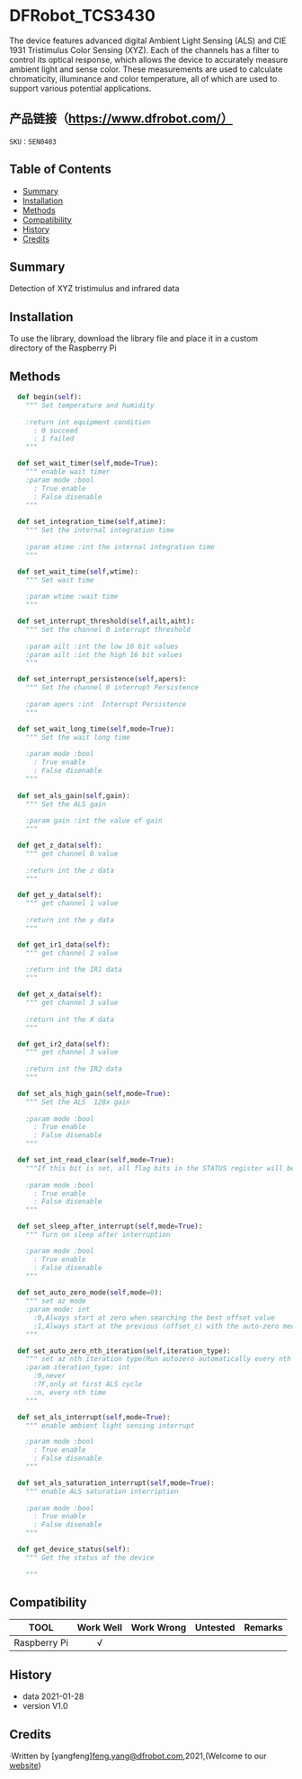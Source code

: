 # DFRobot_TCS3430

The device features advanced digital Ambient Light Sensing (ALS) and CIE 1931 Tristimulus Color Sensing (XYZ). Each of the channels has a filter to control its optical response, which allows the device to accurately measure ambient light and sense color. These measurements are used to calculate chromaticity, illuminance and color temperature, all of which are used to support various potential applications.

## 产品链接（https://www.dfrobot.com/）
    SKU：SEN0403

## Table of Contents

* [Summary](#summary)
* [Installation](#installation)
* [Methods](#methods)
* [Compatibility](#compatibility)
* [History](#history)
* [Credits](#credits)
<snippet>
<content>

## Summary
Detection of XYZ tristimulus and infrared data

## Installation

To use the library, download the library file and place it in a custom directory of the Raspberry Pi

## Methods

```python
  def begin(self):
    """ Set temperature and humidity
    
    :return int equipment condition 
      : 0 succeed
      : 1 failed 
    """

  def set_wait_timer(self,mode=True):
    """ enable wait timer 
    :param mode :bool
      : True enable
      : False disenable
    """
  
  def set_integration_time(self,atime):
    """ Set the internal integration time
    
    :param atime :int the internal integration time
    """

  def set_wait_time(self,wtime):
    """ Set wait time 
    
    :param wtime :wait time
    """

  def set_interrupt_threshold(self,ailt,aiht):
    """ Set the channel 0 interrupt threshold
    
    :param ailt :int the low 16 bit values
    :param ailt :int the high 16 bit values
    """

  def set_interrupt_persistence(self,apers):
    """ Set the channel 0 interrupt Persistence
    
    :param apers :int  Interrupt Persistence
    """

  def set_wait_long_time(self,mode=True):
    """ Set the wait long time
    
    :param mode :bool
      : True enable
      : False disenable
    """
      
  def set_als_gain(self,gain):
    """ Set the ALS gain 
    
    :param gain :int the value of gain
    """

  def get_z_data(self):
    """ get channel 0 value
    
    :return int the z data
    """

  def get_y_data(self):
    """ get channel 1 value
    
    :return int the y data
    """

  def get_ir1_data(self):
    """ get channel 2 value
    
    :return int the IR1 data 
    """

  def get_x_data(self):
    """ get channel 3 value
    
    :return int the X data
    """

  def get_ir2_data(self):
    """ get channel 3 value
    
    :return int the IR2 data
    """

  def set_als_high_gain(self,mode=True):
    """ Set the ALS  128x gain 
    
    :param mode :bool
      : True enable
      : False disenable
    """

  def set_int_read_clear(self,mode=True):
    """If this bit is set, all flag bits in the STATUS register will be reset whenever the STATUS register is read over I2C.
    
    :param mode :bool
      : True enable
      : False disenable
    """

  def set_sleep_after_interrupt(self,mode=True):
    """ Turn on sleep after interruption

    :param mode :bool
      : True enable
      : False disenable
    """
    
  def set_auto_zero_mode(self,mode=0):
    """ set az mode
    :param mode: int 
      :0,Always start at zero when searching the best offset value
      :1,Always start at the previous (offset_c) with the auto-zero mechanism
    """

  def set_auto_zero_nth_iteration(self,iteration_type):
    """ set az nth iteration type(Run autozero automatically every nth ALS iteration)
    :param iteration_type: int 
      :0,never
      :7F,only at first ALS cycle
      :n, every nth time
    """

  def set_als_interrupt(self,mode=True):
    """ enable ambient light sensing interrupt

    :param mode :bool
      : True enable
      : False disenable
    """

  def set_als_saturation_interrupt(self,mode=True):
    """ enable ALS saturation interription
    
    :param mode :bool
      : True enable
      : False disenable
    """

  def get_device_status(self):
    """ Get the status of the device
    
    """

```


## Compatibility

TOOL                | Work Well | Work Wrong | Untested  | Remarks
------------------ | :----------: | :----------: | :---------: | -----
Raspberry Pi |       √      |             |            | 


## History

- data 2021-01-28
- version V1.0


## Credits

·Written by [yangfeng]<feng.yang@dfrobot.com>,2021,(Welcome to our [website](https://www.dfrobot.com/))
